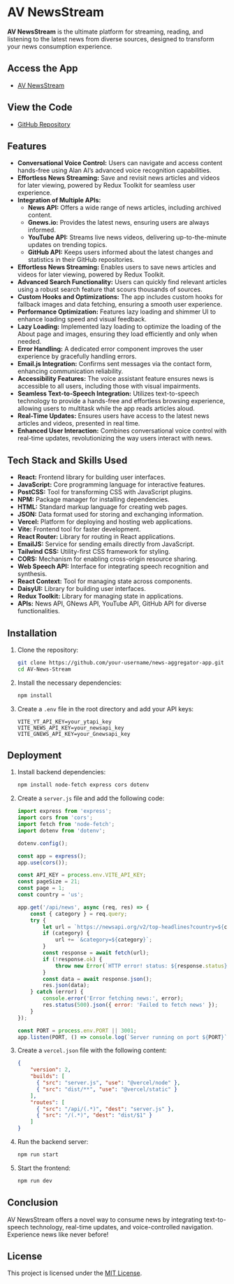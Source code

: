 # AV NewsStream

**AV NewsStream** is the ultimate platform for streaming, reading, and listening to the latest news from diverse sources, designed to transform your news consumption experience.

## Access the App

- [AV NewsStream](https://avnews.vercel.app/)

## View the Code

- [GitHub Repository](https://github.com/AmanSuryavanshi-1/AV-News-Stream)

## Features

- **Conversational Voice Control:** Users can navigate and access content hands-free using Alan AI’s advanced voice recognition capabilities.
- **Effortless News Streaming:** Save and revisit news articles and videos for later viewing, powered by Redux Toolkit for seamless user experience.
- **Integration of Multiple APIs:**
  - **News API:** Offers a wide range of news articles, including archived content.
  - **Gnews.io:** Provides the latest news, ensuring users are always informed.
  - **YouTube API:** Streams live news videos, delivering up-to-the-minute updates on trending topics.
  - **GitHub API:** Keeps users informed about the latest changes and statistics in their GitHub repositories.
- **Effortless News Streaming:** Enables users to save news articles and videos for later viewing, powered by Redux Toolkit.
- **Advanced Search Functionality:** Users can quickly find relevant articles using a robust search feature that scours thousands of sources.
- **Custom Hooks and Optimizations:** The app includes custom hooks for fallback images and data fetching, ensuring a smooth user experience.
- **Performance Optimization:** Features lazy loading and shimmer UI to enhance loading speed and visual feedback.
- **Lazy Loading:** Implemented lazy loading to optimize the loading of the About page and images, ensuring they load efficiently and only when needed.
- **Error Handling:** A dedicated error component improves the user experience by gracefully handling errors.
- **Email.js Integration:** Confirms sent messages via the contact form, enhancing communication reliability.
- **Accessibility Features:** The voice assistant feature ensures news is accessible to all users, including those with visual impairments.
- **Seamless Text-to-Speech Integration:** Utilizes text-to-speech technology to provide a hands-free and effortless browsing experience, allowing users to multitask while the app reads articles aloud.
- **Real-Time Updates:** Ensures users have access to the latest news articles and videos, presented in real time.
- **Enhanced User Interaction:** Combines conversational voice control with real-time updates, revolutionizing the way users interact with news.

## Tech Stack and Skills Used

- **React:** Frontend library for building user interfaces.
- **JavaScript:** Core programming language for interactive features.
- **PostCSS:** Tool for transforming CSS with JavaScript plugins.
- **NPM:** Package manager for installing dependencies.
- **HTML:** Standard markup language for creating web pages.
- **JSON:** Data format used for storing and exchanging information.
- **Vercel:** Platform for deploying and hosting web applications.
- **Vite:** Frontend tool for faster development.
- **React Router:** Library for routing in React applications.
- **EmailJS:** Service for sending emails directly from JavaScript.
- **Tailwind CSS:** Utility-first CSS framework for styling.
- **CORS:** Mechanism for enabling cross-origin resource sharing.
- **Web Speech API:** Interface for integrating speech recognition and synthesis.
- **React Context:** Tool for managing state across components.
- **DaisyUI:** Library for building user interfaces.
- **Redux Toolkit:** Library for managing state in applications.
- **APIs:** News API, GNews API, YouTube API, GitHub API for diverse functionalities.

## Installation

1. Clone the repository:

    ```bash
    git clone https://github.com/your-username/news-aggregator-app.git
    cd AV-News-Stream
    ```

2. Install the necessary dependencies:

    ```bash
    npm install
    ```

3. Create a `.env` file in the root directory and add your API keys:

    ```env
    VITE_YT_API_KEY=your_ytapi_key
    VITE_NEWS_API_KEY=your_newsapi_key
    VITE_GNEWS_API_KEY=your_Gnewsapi_key
    ```

## Deployment

1. Install backend dependencies:

    ```bash
    npm install node-fetch express cors dotenv
    ```

2. Create a `server.js` file and add the following code:

    ```javascript
    import express from 'express';
    import cors from 'cors';
    import fetch from 'node-fetch'; 
    import dotenv from 'dotenv';

    dotenv.config();

    const app = express();
    app.use(cors());

    const API_KEY = process.env.VITE_API_KEY;
    const pageSize = 21;
    const page = 1;
    const country = 'us';

    app.get('/api/news', async (req, res) => {
        const { category } = req.query;
        try {
            let url = `https://newsapi.org/v2/top-headlines?country=${country}&apiKey=${API_KEY}&page=${page}&pageSize=${pageSize}`;
            if (category) {
                url += `&category=${category}`;
            }
            const response = await fetch(url);
            if (!response.ok) {
                throw new Error(`HTTP error! status: ${response.status}`);
            }
            const data = await response.json();
            res.json(data);
        } catch (error) {
            console.error('Error fetching news:', error);
            res.status(500).json({ error: 'Failed to fetch news' });
        }
    });

    const PORT = process.env.PORT || 3001;
    app.listen(PORT, () => console.log(`Server running on port ${PORT}`));
    ```

3. Create a `vercel.json` file with the following content:

    ```json
    {
        "version": 2,
        "builds": [
          { "src": "server.js", "use": "@vercel/node" },
          { "src": "dist/**", "use": "@vercel/static" }
        ],
        "routes": [
          { "src": "/api/(.*)", "dest": "server.js" },
          { "src": "/(.*)", "dest": "dist/$1" }
        ]
    }
    ```

4. Run the backend server:

    ```bash
    npm run start
    ```

5. Start the frontend:

    ```bash
    npm run dev
    ```

## Conclusion

AV NewsStream offers a novel way to consume news by integrating text-to-speech technology, real-time updates, and voice-controlled navigation. Experience news like never before!

## License

This project is licensed under the [MIT License](LICENSE).
